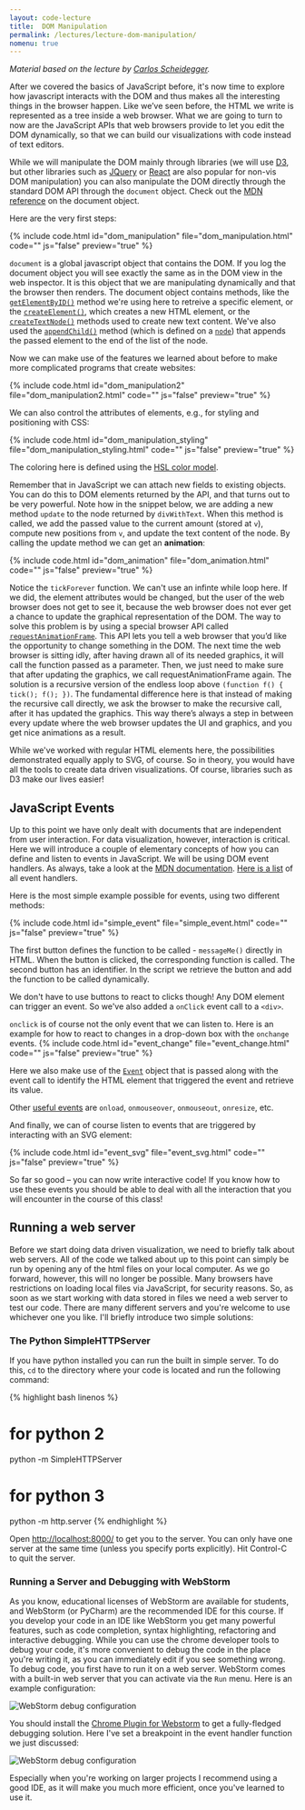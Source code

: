 ```yaml
---
layout: code-lecture
title:  DOM Manipulation 
permalink: /lectures/lecture-dom-manipulation/
nomenu: true
---
```

*Material based on the lecture by [Carlos Scheidegger](http://cscheid.net/courses/spr15/cs444/lectures/week3.html).*

After we covered the basics of JavaScript before, it's now time to explore how javascript interacts with the DOM and thus makes all the interesting things in the browser happen. 
Like we’ve seen before, the HTML we write is represented as a tree inside a web browser. What we are going to turn to now are the JavaScript APIs that web browsers provide to let you edit the DOM dynamically, so that we can build our visualizations with code instead of text editors.

While we will manipulate the DOM mainly through libraries (we will use [D3](http://d3js.org/), but other libraries such as [JQuery](https://jquery.com/) or [React](https://reactjs.org/) are also popular for non-vis DOM manipulation) you can also manipulate the DOM directly through the standard DOM API through the `document` object. Check out the [MDN reference](https://developer.mozilla.org/en-US/docs/Web/API/document) on the document object.

Here are the very first steps:

{% include code.html id="dom_manipulation" file="dom_manipulation.html" code="" js="false" preview="true" %}

`document` is a global javascript object that contains the DOM. If you log the document object you will see exactly the same as in the DOM view in the web inspector. It is this object that we are manipulating dynamically and that the browser then renders. The document object contains methods, like the [`getElementByID()`](https://developer.mozilla.org/en-US/docs/Web/API/Document/getElementById) method we're using here to retreive a specific element, or the [`createElement()`](https://developer.mozilla.org/en-US/docs/Web/API/Document/createElement), which creates a new HTML element, or the [`createTextNode()`](https://developer.mozilla.org/en-US/docs/Web/API/Document/createTextNode) methods used to create new text content. We've also used the [`appendChild()`](https://developer.mozilla.org/en-US/docs/Web/API/Node/appendChild) method (which is defined on a [`node`](https://developer.mozilla.org/en-US/docs/Web/API/Node)) that appends the passed element to the end of the list of the node. 

Now we can make use of the features we learned about before to make more complicated programs that create websites: 

{% include code.html id="dom_manipulation2" file="dom_manipulation2.html" code="" js="false" preview="true" %}


We can also control the attributes of elements, e.g., for styling and positioning with CSS:

{% include code.html id="dom_manipulation_styling" file="dom_manipulation_styling.html" code="" js="false" preview="true" %}

The coloring here is defined using the [HSL color model](https://developer.mozilla.org/en-US/docs/Web/CSS/color_value#hsl()). 

Remember that in JavaScript we can attach new fields to existing objects. You can do this to DOM elements returned by the API, and that turns out to be very powerful. Note how in the snippet below, we are adding a new method ```update``` to the node returned by ```divWithText```. When this method is called, we add the passed value to the current amount (stored at ```v```), compute new positions from ```v```, and update the text content of the node. By calling the update method we can get an **animation**:


{% include code.html id="dom_animation" file="dom_animation.html" code="" js="false" preview="true" %}

Notice the ```tickForever``` function. We can't use an infinte while loop here. If we did, the element attributes would be changed, but the user of the web browser does not get to see it, because the web browser does not ever get a chance to update the graphical representation of the DOM. The way to solve this problem is by using a special browser API called [```requestAnimationFrame```](https://developer.mozilla.org/en-US/docs/Web/API/window/requestAnimationFrame). This API lets you tell a web browser that you’d like the opportunity to change something in the DOM. The next time the web browser is sitting idly, after having drawn all of its needed graphics, it will call the function passed as a parameter. Then, we just need to make sure that after updating the graphics, we call requestAnimationFrame again. The solution is a recursive version of the endless loop above ```(function f() { tick(); f(); })```. The fundamental difference here is that instead of making the recursive call directly, we ask the browser to make the recursive call, after it has updated the graphics. This way there’s always a step in between every update where the web browser updates the UI and graphics, and you get nice animations as a result.

While we've worked with regular HTML elements here, the possibilities demonstrated equally apply to SVG, of course. So in theory, you would have all the tools to create data driven visualizations. Of course, libraries such as D3 make our lives easier!


## JavaScript Events

Up to this point we have only dealt with documents that are independent from user interaction. For data visualization, however, interaction is critical. Here we will introduce a couple of elementary concepts of how you can define and listen to events in JavaScript. We will be using DOM event handlers. As always, take a look at the [MDN documentation](https://developer.mozilla.org/en-US/docs/Web/Guide/Events/Event_handlers). [Here is a list](https://developer.mozilla.org/en-US/docs/Web/API/GlobalEventHandlers) of all event handlers. 

Here is the most simple example possible for events, using two different methods:

{% include code.html id="simple_event" file="simple_event.html" code="" js="false" preview="true" %}

The first button defines the function to be called - `messageMe()` directly in HTML. When the button is clicked, the corresponding function is called. The second button has an identifier. In the script we retrieve the button and add the function to be called dynamically. 

We don't have to use buttons to react to clicks though! Any DOM element can trigger an event. So we've also added a `onClick` event call to a `<div>`.

``onclick`` is of course not the only event that we can listen to. Here is an example for how to react to changes in a drop-down box with the ```onchange``` events. 
{% include code.html id="event_change" file="event_change.html" code="" js="false" preview="true" %}

Here we also make use of the [`Event`](https://developer.mozilla.org/en-US/docs/Web/API/Event) object that is passed along with the event call to identify the HTML element that triggered the event and retrieve its value.

Other [useful events](https://developer.mozilla.org/en-US/docs/Web/API/GlobalEventHandlers) are ```onload```, ```onmouseover```, ```onmouseout```, ```onresize```, etc.  


And finally, we can of course listen to events that are triggered by interacting with an SVG element:

{% include code.html id="event_svg" file="event_svg.html" code="" js="false" preview="true" %}

So far so good – you can now write interactive code! If you know how to use these events you should be able to deal with all the interaction that you will encounter in the course of this class!

## Running a web server

Before we start doing data driven visualization, we need to briefly talk about web servers. All of the code we talked about up to this point can simply be run by opening any of the html files on your local computer. As we go forward, however, this will no longer be possible. Many browsers have restrictions on loading local files via JavaScript, for security reasons. So, as soon as we start working with data stored in files we need a web server to test our code. There are many different servers and you're welcome to use whichever one you like. I'll briefly introduce two simple solutions:

### The Python SimpleHTTPServer

If you have python installed you can run the built in simple server. To do this, `cd` to the directory where your code is located and run the following command: 

{% highlight bash linenos %}
# for python 2
python -m SimpleHTTPServer
# for python 3
python -m http.server
{% endhighlight %}

Open [http://localhost:8000/](http://localhost:8000/) to get you to the server.
You can only have one server at the same time (unless you specify ports explicitly). Hit Control-C to quit the server. 

### Running a Server and Debugging with WebStorm

As you know, educational licenses of WebStorm are available for students, and WebStorm (or PyCharm) are the recommended IDE for this course. If you develop your code in an IDE like WebStorm you get many powerful features, such as code completion, syntax highlighting, refactoring and interactive debugging. While you can use the chrome developer tools to debug your code, it's more convenient to debug the code in the place you're writing it, as you can immediately edit if you see something wrong. To debug code, you first have to run it on a web server. WebStorm comes with a built-in web server that you can activate via the `Run` menu. Here is an example configuration:

![WebStorm debug configuration](images/debug_config.png)

You should install the [Chrome Plugin for Webstorm](https://www.jetbrains.com/webstorm/help/using-jetbrains-chrome-extension.html) to get a fully-fledged debugging solution. Here I've set a breakpoint in the event handler function we just discussed: 

![WebStorm debug configuration](images/debugging.png)

Especially when you're working on larger projects I recommend using a good IDE, as it will make you much more efficient, once you've learned to use it. 


